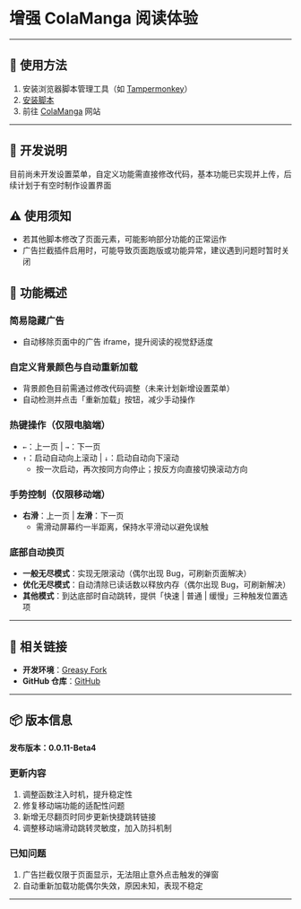 # **增强 ColaManga 阅读体验**

---

## **👻 使用方法**

1. 安装浏览器脚本管理工具（如 [Tampermonkey](https://chrome.google.com/webstore/detail/tampermonkey/dhdgffkkebhmkfjojejmpbldmpobfkfo)）
2. [安装脚本](https://update.greasyfork.org/scripts/488622/ColaManga%20%E7%80%8F%E8%A6%96%E5%A2%9E%E5%BC%B7.user.js)
3. 前往 [ColaManga](https://www.colamanga.com/) 网站

---

## **🚧 开发说明**

目前尚未开发设置菜单，自定义功能需直接修改代码，基本功能已实现并上传，后续计划于有空时制作设置界面

## **⚠️ 使用须知**
- 若其他脚本修改了页面元素，可能影响部分功能的正常运作
- 广告拦截插件启用时，可能导致页面跑版或功能异常，建议遇到问题时暂时关闭

## **📜 功能概述**

### **简易隐藏广告**
- 自动移除页面中的广告 iframe，提升阅读的视觉舒适度

### **自定义背景颜色与自动重新加载**
- 背景颜色目前需通过修改代码调整（未来计划新增设置菜单）
- 自动检测并点击「重新加载」按钮，减少手动操作

### **热键操作（仅限电脑端）**
- `←`：上一页 | `→`：下一页  
- `↑`：启动自动向上滚动 | `↓`：启动自动向下滚动  
  - 按一次启动，再次按同方向停止；按反方向直接切换滚动方向

### **手势控制（仅限移动端）**
- **右滑**：上一页 | **左滑**：下一页  
  - 需滑动屏幕约一半距离，保持水平滑动以避免误触

### **底部自动换页**
- **一般无尽模式**：实现无限滚动（偶尔出现 Bug，可刷新页面解决）
- **优化无尽模式**：自动清除已读话数以释放内存（偶尔出现 Bug，可刷新解决）
- **其他模式**：到达底部时自动跳转，提供「快速 | 普通 | 缓慢」三种触发位置选项

---

## **🔗 相关链接**

- **开发环境**：[Greasy Fork](https://greasyfork.org/zh-TW/users/989635-canaan-hs)  
- **GitHub 仓库**：[GitHub](https://github.com/Canaan-HS/MonkeyScript/tree/main/ColaMangaEnhance)

---

## **📦 版本信息**

**发布版本：0.0.11-Beta4** 

### **更新内容**
1. 调整函数注入时机，提升稳定性
2. 修复移动端功能的适配性问题
3. 新增无尽翻页时同步更新快捷跳转链接
4. 调整移动端滑动跳转灵敏度，加入防抖机制

### **已知问题**
1. 广告拦截仅限于页面显示，无法阻止意外点击触发的弹窗
2. 自动重新加载功能偶尔失效，原因未知，表现不稳定

---